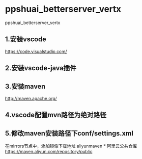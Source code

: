 # ppshuai_betterserver_vertx
ppshuai_betterserver_vertx

## 1.安装vscode
https://code.visualstudio.com/
## 2.安装vscode-java插件

## 3.安装maven
http://maven.apache.org/

## 4.vscode配置mvn路径为绝对路径

## 5.修改maven安装路径下conf/settings.xml
在mirrors节点中，添加镜像下载地址
<mirror>
    <id>aliyunmaven</id>
    <mirrorOf>*</mirrorOf>
    <name>阿里云公共仓库</name>
    <url>https://maven.aliyun.com/repository/public</url>
</mirror>
